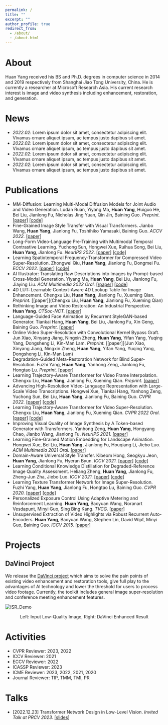 ```yaml
---
permalink: /
title: ""
excerpt: ""
author_profile: true
redirect_from: 
  - /about/
  - /about.html
---
```


<span class='anchor' id='about'></span>

# About
Huan Yang received his BS and Ph.D. degrees in computer science in 2014 and 2019 respectively from Shanghai Jiao Tong University, China. He is currently a researcher at Microsoft Research Asia. His current research interest is image and video synthesis including enhancement, restoration, and generation.

<span class='anchor' id='news'></span>

# News
- *2022.02*: Lorem ipsum dolor sit amet, consectetur adipiscing elit. Vivamus ornare aliquet ipsum, ac tempus justo dapibus sit amet. 
- *2022.02*: Lorem ipsum dolor sit amet, consectetur adipiscing elit. Vivamus ornare aliquet ipsum, ac tempus justo dapibus sit amet. 
- *2022.02*: Lorem ipsum dolor sit amet, consectetur adipiscing elit. Vivamus ornare aliquet ipsum, ac tempus justo dapibus sit amet. 
- *2022.02*: Lorem ipsum dolor sit amet, consectetur adipiscing elit. Vivamus ornare aliquet ipsum, ac tempus justo dapibus sit amet. 

<span class='anchor' id='publications'></span>

# Publications
- MM-Diffusion: Learning Multi-Modal Diffusion Models for Joint Audio and Video Generation. Ludan Ruan, Yiyang Ma, **Huan Yang**, Huiguo He, Bei Liu, Jianlong Fu, Nicholas Jing Yuan, Qin Jin, Baining Guo. *Preprint.* [\[paper\]](https://arxiv.org/abs/2212.09478) [\[code\]](https://arxiv.org/abs/2212.09478)
- Fine-Grained Image Style Transfer with Visual Transformers. Jianbo Wang, **Huan Yang**, Jianlong Fu, Toshihiko Yamasaki, Baining Guo. *ACCV 2022.* [\[paper\]](https://arxiv.org/abs/2210.05176)
- Long-Form Video-Language Pre-Training with Multimodal Temporal Contrastive Learning. Yuchong Sun, Hongwei Xue, Ruihua Song, Bei Liu, **Huan Yang**, Jianlong Fu. *NeurIPS 2022.* [\[paper\]](https://arxiv.org/abs/2210.06031) [\[code\]](https://github.com/microsoft/XPretrain/tree/main/LF-VILA)
- Learning Spatiotemporal Frequency-Transformer for Compressed Video Super-Resolution. Zhongwei Qiu, **Huan Yang**, Jianlong Fu, Dongmei Fu. *ECCV 2022.* [\[paper\]](https://arxiv.org/abs/2208.03012) [\[code\]](https://github.com/researchmm/FTVSR)
- AI Illustrator: Translating Raw Descriptions into Images by Prompt-based Cross-Modal Generation. Yiyang Ma, **Huan Yang**, Bei Liu, Jianlong Fu, Jiaying Liu. *ACM Multimedia 2022 Oral.* [[\paper]](https://arxiv.org/abs/2209.03160) [\[code\]](https://github.com/researchmm/AI_Illustrator)
- 4D LUT: Learnable Context-Aware 4D Lookup Table for Image Enhancement. Chengxu Liu, **Huan Yang**, Jianlong Fu, Xueming Qian. *Preprint.* [\[paper\]](Chengxu Liu, **Huan Yang**, Jianlong Fu, Xueming Qian)
- Rethinking Image and Video Restoration: An Industrial Perspective. **Huan Yang**. *CTSoc-NCT.* [\[paper\]](https://ctsoc.ieee.org/images/CTSOC-NCT-2022-09-FA.pdf)
- Language-Guided Face Animation by Recurrent StyleGAN-based Generator. Tiankai Hang, **Huan Yang**, Bei Liu, Jianlong Fu, Xin Geng, Baining Guo. *Preprint.* [\[paper\]](https://arxiv.org/abs/2208.05617)
- Online Video Super-Resolution with Convolutional Kernel Bypass Graft. Jun Xiao, Xinyang Jiang, Ningxin Zheng, **Huan Yang**, Yifan Yang, Yuqing Yang, Dongsheng Li, Kin-Man Lam. *Preprint.* [\[paper\]](Jun Xiao, Xinyang Jiang, Ningxin Zheng, **Huan Yang**, Yifan Yang, Yuqing Yang, Dongsheng Li, Kin-Man Lam)
- Degradation-Guided Meta-Restoration Network for Blind Super-Resolution. Fuzhi Yang, **Huan Yang**, Yanhong Zeng, Jianlong Fu, Hongtao Lu. *Preprint.* [\[paper\]](https://arxiv.org/abs/2207.00943)
- Learning Trajectory-Aware Transformer for Video Frame Interpolation. Chengxu Liu, **Huan Yang**, Jianlong Fu, Xueming Qian. *Preprint.* [\[paper\]](https://arxiv.org/abs/2207.09048)
- Advancing High-Resolution Video-Language Representation with Large-Scale Video Transcriptions. Hongwei Xue, Tiankai Hang, Yanhong Zeng, Yuchong Sun, Bei Liu, **Huan Yang**, Jianlong Fu, Baining Guo. *CVPR 2022.* [\[paper\]](https://arxiv.org/abs/2111.10337) [\[code\]](https://github.com/microsoft/XPretrain/tree/main/hd-vila)
- Learning Trajectory-Aware Transformer for Video Super-Resolution. Chengxu Liu, **Huan Yang**, Jianlong Fu, Xueming Qian. *CVPR 2022 Oral.* [\[paper\]](https://arxiv.org/abs/2204.04216) [\[code\]](https://github.com/researchmm/TTVSR)
- Improving Visual Quality of Image Synthesis by A Token-based Generator with Transformers. Yanhong Zeng, **Huan Yang**, Hongyang Chao, Jianbo Wang, Jianlong Fu. *NeurIPS 2021.* [\[paper\]](https://arxiv.org/abs/2111.03481)
- Learning Fine-Grained Motion Embedding for Landscape Animation. Hongwei Xue, Bei Liu, **Huan Yang**, Jianlong Fu, Houqiang Li, Jiebo Luo. *ACM Multimedia 2021 Oral.* [\[paper\]](https://arxiv.org/abs/2109.02216)
- Domain-Aware Universal Style Transfer. Kibeom Hong, Seogkyu Jeon, **Huan Yang**, Jianlong Fu, Hyeran Byun. *ICCV 2021.* [\[paper\]](https://arxiv.org/abs/2108.04441) [\[code\]](https://github.com/Kibeom-Hong/Domain-Aware-Style-Transfer)
- Learning Conditional Knowledge Distillation for Degraded-Reference Image Quality Assessment. Heliang Zheng, **Huan Yang**, Jianlong Fu, Zheng-Jun Zha, Jiebo Luo. *ICCV 2021.* [\[paper\]](https://arxiv.org/abs/2108.07948) [\[code\]](https://github.com/researchmm/CKDN)
- Learning Texture Transformer Network for Image Super-Resolution. Fuzhi Yang, **Huan Yang**, Jianlong Fu, Hongtao Lu, Baining Guo. *CVPR 2020.* [\[paper\]](https://arxiv.org/abs/2006.04139) [\[code\]](https://github.com/researchmm/TTSR)
- Personalized Exposure Control Using Adaptive Metering and Reinforcement Learning. **Huan Yang**, Baoyuan Wang, Noranart Vesdapunt, Minyi Guo, Sing Bing Kang. *TVCG.* [\[paper\]](https://arxiv.org/abs/1803.02269)
- Unsupervised Extraction of Video Highlights via Robust Recurrent Auto-Encoders. **Huan Yang**, Baoyuan Wang, Stephen Lin, David Wipf, Minyi Guo, Baining Guo. *ICCV 2015.* [\[paper\]](https://arxiv.org/abs/1510.01442)

<span class='anchor' id='projects'></span>

# Projects
## DaVinci Project 
We release the [DaVinci project](https://github.com/microsoft/DaVinci) which aims to solve the pain points of existing video enhancement and restoration tools, give full play to the advantages of AI technology and lower the threshold for users to process video footage. Currently, the toolkit includes general image super-resolution and conference meeting enhancement features.

![ISR_Demo](files/DaVinci_ISR_Demo.png)
<p align="center">Left: Input Low-Quality Image, Right: DaVinci Enhanced Result</p>

<span class='anchor' id='activities'></span>

# Activities
- CVPR Reviewer: 2023, 2022
- ICCV Reviewer: 2021
- ECCV Reviewer: 2022
- ICASSP Reviewer: 2023
- ICME Reviewer: 2023, 2022, 2021, 2020
- Journal Reviewer: TIP, TMM, TMI, PR

<span class='anchor' id='talks'></span>

# Talks
- \[2022.12.23\] Transformer Network Design in Low-Level Vision. *Invited Talk at PRCV 2023.* [\[slides\]](files\prcv2023_invited_talk.pdf)